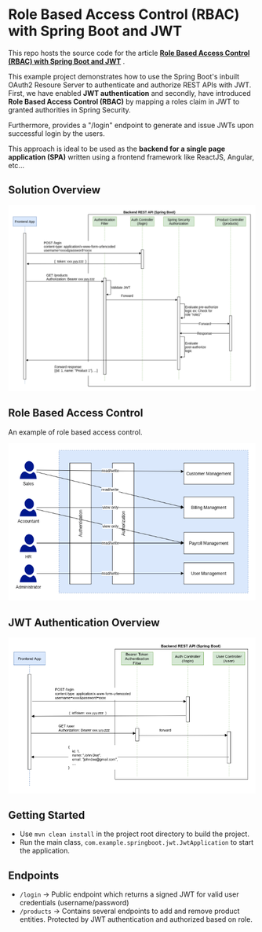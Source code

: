 # Role Based Access Control (RBAC) with Spring Boot and JWT

This repo hosts the source code for the article [**Role Based Access Control (RBAC) with Spring Boot and
JWT**](https://medium.com/geekculture/role-based-access-control-rbac-with-spring-boot-and-jwt-bc20a8c51c15?source=github_source)
.

This example project demonstrates how to use the Spring Boot's inbuilt OAuth2 Resoure Server to authenticate and
authorize REST APIs with JWT. First, we have enabled **JWT authentication** and secondly, have introduced
**Role Based Access Control (RBAC)** by mapping a roles claim in JWT to granted authorities in Spring Security.

Furthermore, provides a "/login" endpoint to generate and issue JWTs upon successful login by the users.

This approach is ideal to be used as the
**backend for a single page application (SPA)** written using a frontend framework like ReactJS, Angular, etc...

## Solution Overview

![Solution Overview](https://github.com/IMS94/spring-boot-jwt-authorization/blob/master/authorization_process.png?raw=true "Solution Overview")

## Role Based Access Control

An example of role based access control.

![RBAC Example](https://github.com/IMS94/spring-boot-jwt-authorization/blob/master/rbac_sample.png?raw=true "Solution Overview")

## JWT Authentication Overview

![Solution Overview](https://github.com/IMS94/spring-boot-jwt-authorization/blob/master/solution_overview.png?raw=true "Solution Overview")

## Getting Started

- Use `mvn clean install` in the project root directory to build the project.
- Run the main class, `com.example.springboot.jwt.JwtApplication` to start the application.

## Endpoints

- `/login` -> Public endpoint which returns a signed JWT for valid user credentials (username/password)
- `/products` -> Contains several endpoints to add and remove product entities. Protected by JWT authentication and
  authorized based on role.
